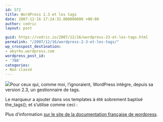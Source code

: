 ```yaml
---
id: 572
title: WordPress 2.3 et les tags
date: 2007-12-16 17:24:32.000000000 +00:00
author: cedric
layout: post

guid: https://cedric.io/2007/12/16/wordpress-23-et-les-tags.html
permalink: "/2007/12/16/wordpress-2-3-et-les-tags/"
wp_crosspost_destination:
- akyrho.wordpress.com
wordpress_post_id:
- '788'
categories:
- Non classé
---
```

![](/images/images/2.0/wordpress.png)Pour ceux qui, comme moi, l’ignoraient, WordPress intègre, depuis sa version 2.3, un gestionnaire de tags.

Le marqueur a ajouter dans vos templates à été sobrement baptisé the_tags(); et s’utilise comme ceci :

<code class="highlighter-rouge"><?php the_tags('before', 'separator', 'after'); ?></code>

Plus d’information [sur le site de la documentation française de wordpress](http://codex.wordpress.org/fr:Marqueurs_de_Tags/the_tags).